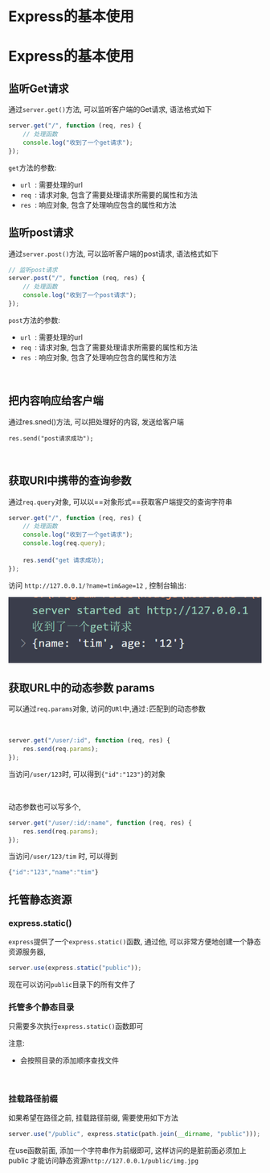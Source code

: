 # Express的基本使用

# Express的基本使用

## 监听Get请求

通过`server.get()`方法, 可以监听客户端的Get请求, 语法格式如下

```js
server.get("/", function (req, res) {
    // 处理函数
    console.log("收到了一个get请求");
});
```

`get`方法的参数: 

* `url ​`: 需要处理的url
* `req ​`: 请求对象, 包含了需要处理请求所需要的属性和方法
* `res ​`: 响应对象, 包含了处理响应包含的属性和方法

## 监听post请求

通过`server.post()`方法, 可以监听客户端的post请求, 语法格式如下

```js
// 监听post请求
server.post("/", function (req, res) {
    // 处理函数
    console.log("收到了一个post请求");
});
```

`post`方法的参数:

* `url ​`: 需要处理的url
* `req ​`: 请求对象, 包含了需要处理请求所需要的属性和方法
* `res ​`: 响应对象, 包含了处理响应包含的属性和方法

‍

## 把内容响应给客户端

通过res.sned()方法, 可以把处理好的内容, 发送给客户端

`res.send("post请求成功");`

‍

## 获取URl中携带的查询参数

通过`req.query`对象, 可以以==对象形式==获取客户端提交的查询字符串

```js
server.get("/", function (req, res) {
    // 处理函数
    console.log("收到了一个get请求");
    console.log(req.query);

    res.send("get 请求成功);
});
```

访问 `http://127.0.0.1/?name=tim&age=12` , 控制台输出:

![Snipaste_2022-09-01_14-32-46](assets/Snipaste_2022-09-01_14-32-46-20220901143249-sdilifk.png)​

## 获取URL中的动态参数 params

可以通过`req.params`对象, 访问的`URl`中,通过`:`匹配到的动态参数

‍

```js
server.get("/user/:id", function (req, res) {
    res.send(req.params);
});
```

当访问`/user/123`时, 可以得到`{"id":"123"}`的对象

‍

动态参数也可以写多个,

```js
server.get("/user/:id/:name", function (req, res) {
    res.send(req.params);
});
```

当访问`/user/123/tim` 时, 可以得到

```js
{"id":"123","name":"tim"}
```

## 托管静态资源

### express.static()

`express`提供了一个`express.static()`函数, 通过他, 可以非常方便地创建一个静态资源服务器, 

```js
server.use(express.static("public"));
```

现在可以访问`public`目录下的所有文件了

### 托管多个静态目录

只需要多次执行`express.static()`函数即可

注意: 

* 会按照目录的添加顺序查找文件

‍

### 挂载路径前缀

如果希望在路径之前, 挂载路径前缀, 需要使用如下方法

```js
server.use("/public", express.static(path.join(__dirname, "public")));
```

在use函数前面, 添加一个字符串作为前缀即可, 这样访问的是脏前面必须加上public 才能访问静态资源`http://127.0.0.1/public/img.jpg`

‍
